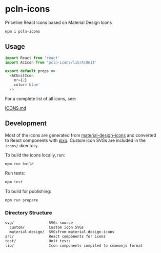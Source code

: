 
# pcln-icons

Priceline React icons based on Material Design Icons

```sh
npm i pcln-icons
```

## Usage

```js
import React from 'react'
import ACIcon from 'pcln-icons/lib/AcUnit'

export default props =>
  <ACUnitIcon
    mr={2}
    color='blue'
  />
```

For a complete list of all icons, see:

[ICONS.md](ICONS.md)

## Development

Most of the icons are generated from [material-design-icons][]
and converted to React components with [pixo][].
Custom icon SVGs are included in the `icons/` directory.

To build the icons locally, run:

```sh
npm run build
```

Run tests:

```sh
npm test
```

To build for publishing:

```sh
npm run prepare
```

[material-design-icons]: https://github.com/google/material-design-icons
[pixo]: https://github.com/c8r/pixo

### Directory Structure

```sh
svg/                SVGs source
  custom/           Custom icon SVGs
  material-design/  SVGsfrom material-design-icons
src/                React components for icons
test/               Unit tests
lib/                Icon components compiled to commonjs format
```
